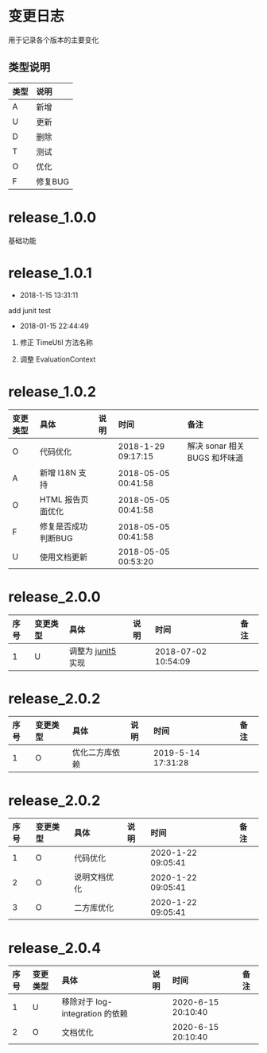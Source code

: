 # 变更日志

用于记录各个版本的主要变化

## 类型说明 

| 类型 | 说明 |
|:----|:----|
| A | 新增 |
| U | 更新 |
| D | 删除 |
| T | 测试 |
| O | 优化 |
| F | 修复BUG |

# release_1.0.0

基础功能

# release_1.0.1

- 2018-1-15 13:31:11

add junit test

- 2018-01-15 22:44:49

1. 修正 TimeUtil 方法名称

2. 调整 EvaluationContext

# release_1.0.2

| 变更类型 | 具体 | 说明 | 时间 | 备注 |
|:---|:---|:---|:--|:---|
| O | 代码优化 | | 2018-1-29 09:17:15 | 解决 sonar 相关 BUGS 和坏味道 |
| A | 新增 I18N 支持 | | 2018-05-05 00:41:58 | |
| O | HTML 报告页面优化 | | 2018-05-05 00:41:58 | |
| F | 修复是否成功判断BUG | | 2018-05-05 00:41:58 |  |
| U | 使用文档更新 | | 2018-05-05 00:53:20 | |

# release_2.0.0

| 序号 | 变更类型 | 具体 | 说明 | 时间 | 备注 |
|:---|:---|:---|:---|:--|:---|
| 1 | U | 调整为 [junit5](https://junit.org/junit5/) 实现 | | 2018-07-02 10:54:09 | |

# release_2.0.2

| 序号 | 变更类型 | 具体 | 说明 | 时间 | 备注 |
|:---|:---|:---|:---|:--|:---|
| 1 | O | 优化二方库依赖 | | 2019-5-14 17:31:28 | |

# release_2.0.2

| 序号 | 变更类型 | 具体 | 说明 | 时间 | 备注 |
|:---|:---|:---|:---|:--|:---|
| 1 | O | 代码优化 | | 2020-1-22 09:05:41 | |
| 2 | O | 说明文档优化 | | 2020-1-22 09:05:41 | |
| 3 | O | 二方库优化 | | 2020-1-22 09:05:41 | |

# release_2.0.4

| 序号 | 变更类型 | 具体 | 说明 | 时间 | 备注 |
|:---|:---|:---|:---|:--|:---|
| 1 | U | 移除对于 log-integration 的依赖 | | 2020-6-15 20:10:40 | |
| 2 | O | 文档优化 | | 2020-6-15 20:10:40 | |
